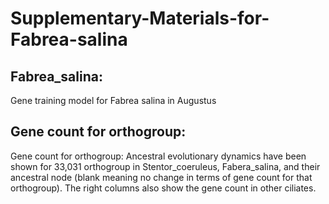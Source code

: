 # Supplementary-Materials-for-Fabrea-salina

## Fabrea_salina:
Gene training model for Fabrea salina in Augustus 

## Gene count for orthogroup:
Gene count for orthogroup: Ancestral  evolutionary dynamics have been shown for 33,031 orthogroup in Stentor_coeruleus, Fabera_salina, and their ancestral node (blank meaning no change in terms of gene count for that orthogroup). The right columns also show the gene count in other ciliates.
